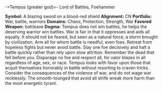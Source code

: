 -=Tempus (greater god)=-
Lord of Battles, Foehammer

__Symbol:__ A blazing sword on a blood-red shield
__Alignment:__ CN
__Portfolio:__ War, battle, warriors
__Domains:__ Chaos, Protection, Strength, War
__Favored Weapon:__ battleaxe
__Dogma:__ Tempus does not win battles, he helps the deserving warrior win battles.  War is fair in that it oppresses and aids all equally.  It should not be feared, but seen as a natural force, a storm brought by civilization.  Arm all for whom battle is needful, even foes.  Retreat from hopeless fights but never avoid battle.  Slay one foe decisively and halt a battle quickly rather than rely upon slow attrition.  Remember the dead that fell before you.  Disparage no foe and respect all, for valor blazes in all regardless of age, sex, or race.  Tempus looks with favor upon those that acquit themselves honorably in battle without resorting to craven tricks.  Consider the consequences of the violence of war, and do not wage war recklessly.  The smooth-tounged that avoid all strife wreak more harm than the most energetic tyrant.
